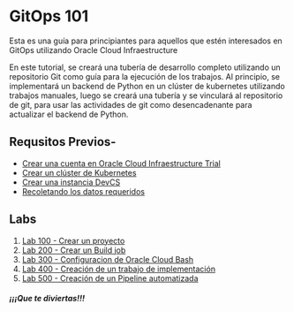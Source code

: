 # GitOps 101
Esta es una guía para principiantes para aquellos que estén interesados ​​en GitOps utilizando Oracle Cloud Infraestructure

En este tutorial, se creará una tubería de desarrollo completo utilizando un repositorio Git como guía para la ejecución de los trabajos. Al principio, se implementará un backend de Python en un clúster de kubernetes utilizando trabajos manuales, luego se creará una tubería y se vinculará al repositorio de git, para usar las actividades de git como desencadenante para actualizar el backend de Python.

## Requsitos Previos- 

* [Crear una cuenta en Oracle Cloud Infraestructure Trial](https://www.oracle.com/cloud/free/)
* [Crear un clúster de Kubernetes](https://www.oracle.com/webfolder/technetwork/tutorials/obe/oci/oke-full/index.html)
* [Crear una instancia DevCS](https://docs.oracle.com/en/cloud/paas/developer-cloud/csdcs/service-setup.html#GUID-8EE9FC19-70A0-4508-A6B1-FB8425C13A91)
* [Recoletando los datos requeridos](./requiredinfos.md)

## Labs 

1. [Lab 100 - Crear un proyecto](Lab100/Lab100.md)
2. [Lab 200 - Crear un Build job](Lab200/Lab200.md)
3. [Lab 300 - Configuracion de Oracle Cloud Bash](Lab300/Lab300.md)
4. [Lab 400 - Creación de un trabajo de implementación](Lab400/Lab400.md)
5. [Lab 500 - Creación de un Pipeline automatizada](Lab500/Lab500.md)


##### ¡¡¡Que te diviertas!!!
